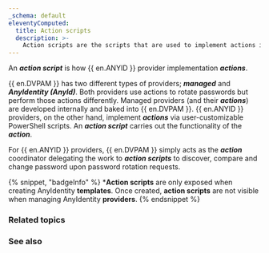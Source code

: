 ```yaml
---
_schema: default
eleventyComputed:
  title: Action scripts
  description: >-
    Action scripts are the scripts that are used to implement actions in {{ en.ANYID }} providers.
---
```


An ***action script*** is how {{ en.ANYID }} provider implementation ***actions***.

{{ en.DVPAM }} has two different types of providers; ***managed*** and ***AnyIdentity (AnyId)***. Both providers use actions to rotate passwords but perform those actions differently. Managed providers (and their ***actions***) are developed internally and baked into {{ en.DVPAM }}. {{ en.ANYID }} providers, on the other hand, implement ***actions*** via user-customizable PowerShell scripts. An ***action script*** carries out the functionality of the ***action***.

For {{ en.ANYID }} providers, {{ en.DVPAM }} simply acts as the ***action*** coordinator delegating the work to ***action scripts*** to discover, compare and change password upon password rotation requests.

{% snippet, "badgeInfo" %}
***Action scripts** are only exposed when creating AnyIdentity **templates**. Once created, **action scripts** are not visible when managing AnyIdentity **providers**.
{% endsnippet %}

### Related topics


### See also
